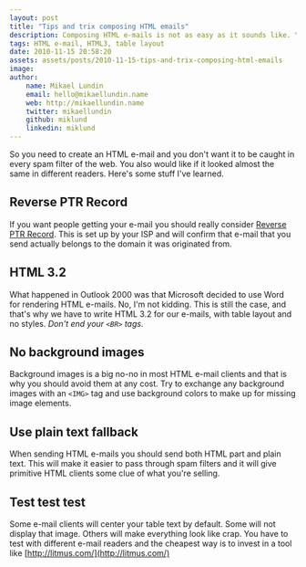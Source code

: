 ```yaml
---
layout: post
title: "Tips and trix composing HTML emails"
description: Composing HTML e-mails is not as easy as it sounds like. You need to go back 20 years in HTML development and design with HTML3 and table layouts. Here are some tips and tricks.
tags: HTML e-mail, HTML3, table layout
date: 2010-11-15 20:58:20
assets: assets/posts/2010-11-15-tips-and-trix-composing-html-emails
image: 
author:
    name: Mikael Lundin
    email: hello@mikaellundin.name
    web: http://mikaellundin.name
    twitter: mikaellundin
    github: miklund
    linkedin: miklund
---
```


So you need to create an HTML e-mail and you don't want it to be caught in every spam filter of the web. You also would like if it looked almost the same in different readers. Here's some stuff I've learned.

## Reverse PTR Record

If you want people getting your e-mail you should really consider [Reverse PTR Record](http://aplawrence.com/Blog/B961.html). This is set up by your ISP and will confirm that e-mail that you send actually belongs to the domain it was originated from.

## HTML 3.2

What happened in Outlook 2000 was that Microsoft decided to use Word for rendering HTML e-mails. No, I'm not kidding. This is still the case, and that's why we have to write HTML 3.2 for our e-mails, with table layout and no styles. _Don't end your `<BR>` tags._

## No background images

Background images is a big no-no in most HTML e-mail clients and that is why you should avoid them at any cost. Try to exchange any background images with an `<IMG>` tag and use background colors to make up for missing image elements.

## Use plain text fallback

When sending HTML e-mails you should send both HTML part and plain text. This will make it easier to pass through spam filters and it will give primitive HTML clients some clue of what you're selling.

## Test test test

Some e-mail clients will center your table text by default. Some will not display that image. Others will make everything look like crap. You have to test with different e-mail readers and the cheapest way is to invest in a tool like [http://litmus.com/](http://litmus.com/)
